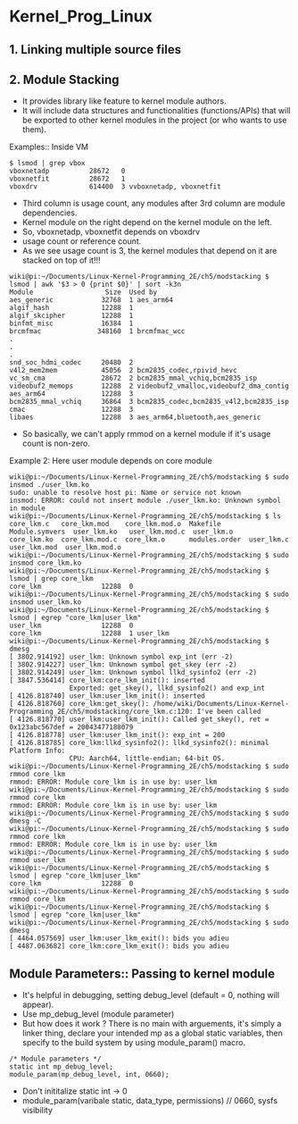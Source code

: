 # Kernel_Prog_Linux

## 1. Linking multiple source files


## 2. Module Stacking

- It provides library like feature to kernel module authors.
- It will include data structures and functionalities (functions/APIs) that will be exported to other kernel modules in the project (or who wants to use them).

Examples::
Inside VM
```
$ lsmod | grep vbox
vboxnetadp          28672   0
vboxnetfit          28672   1
vboxdrv             614400  3 vvboxnetadp, vboxnetfit
```
- Third column is usage count, any modules after 3rd column are module dependencies.
- Kernel module on the right depend on the kernel module on the left.
- So, vboxnetadp, vboxnetfit depends on vboxdrv
- usage count or reference count.
- As we see usage count is 3, the kernel modules that depend on it are stacked on top of it!!!
```
wiki@pi:~/Documents/Linux-Kernel-Programming_2E/ch5/modstacking $ lsmod | awk '$3 > 0 {print $0}' | sort -k3n
Module                  Size  Used by
aes_generic            32768  1 aes_arm64
algif_hash             12288  1
algif_skcipher         12288  1
binfmt_misc            16384  1
brcmfmac              348160  1 brcmfmac_wcc
.
.
.
snd_soc_hdmi_codec     20480  2
v4l2_mem2mem           45056  2 bcm2835_codec,rpivid_hevc
vc_sm_cma              28672  2 bcm2835_mmal_vchiq,bcm2835_isp
videobuf2_memops       12288  2 videobuf2_vmalloc,videobuf2_dma_contig
aes_arm64              12288  3
bcm2835_mmal_vchiq     36864  3 bcm2835_codec,bcm2835_v4l2,bcm2835_isp
cmac                   12288  3
libaes                 12288  3 aes_arm64,bluetooth,aes_generic
```

- So basically, we can't apply rmmod on a kernel module if it's usage count is non-zero.

Example 2: Here user module depends on core module
```
wiki@pi:~/Documents/Linux-Kernel-Programming_2E/ch5/modstacking $ sudo insmod ./user_lkm.ko 
sudo: unable to resolve host pi: Name or service not known
insmod: ERROR: could not insert module ./user_lkm.ko: Unknown symbol in module
wiki@pi:~/Documents/Linux-Kernel-Programming_2E/ch5/modstacking $ ls
core_lkm.c   core_lkm.mod    core_lkm.mod.o  Makefile       Module.symvers  user_lkm.ko   user_lkm.mod.c  user_lkm.o
core_lkm.ko  core_lkm.mod.c  core_lkm.o      modules.order  user_lkm.c      user_lkm.mod  user_lkm.mod.o
wiki@pi:~/Documents/Linux-Kernel-Programming_2E/ch5/modstacking $ sudo insmod core_lkm.ko 
wiki@pi:~/Documents/Linux-Kernel-Programming_2E/ch5/modstacking $ lsmod | grep core_lkm
core_lkm               12288  0
wiki@pi:~/Documents/Linux-Kernel-Programming_2E/ch5/modstacking $ sudo insmod user_lkm.ko
wiki@pi:~/Documents/Linux-Kernel-Programming_2E/ch5/modstacking $ lsmod | egrep "core_lkm|user_lkm"
user_lkm               12288  0
core_lkm               12288  1 user_lkm
wiki@pi:~/Documents/Linux-Kernel-Programming_2E/ch5/modstacking $ dmesg
[ 3802.914192] user_lkm: Unknown symbol exp_int (err -2)
[ 3802.914227] user_lkm: Unknown symbol get_skey (err -2)
[ 3802.914249] user_lkm: Unknown symbol llkd_sysinfo2 (err -2)
[ 3847.536414] core_lkm:core_lkm_init(): inserted
               Exported: get_skey(), llkd_sysinfo2() and exp_int
[ 4126.818740] user_lkm:user_lkm_init(): inserted
[ 4126.818760] core_lkm:get_skey(): /home/wiki/Documents/Linux-Kernel-Programming_2E/ch5/modstacking/core_lkm.c:120: I've been called
[ 4126.818770] user_lkm:user_lkm_init(): Called get_skey(), ret = 0x123abc567def = 20043477188079
[ 4126.818778] user_lkm:user_lkm_init(): exp_int = 200
[ 4126.818785] core_lkm:llkd_sysinfo2(): llkd_sysinfo2(): minimal Platform Info:
               CPU: Aarch64, little-endian; 64-bit OS.
wiki@pi:~/Documents/Linux-Kernel-Programming_2E/ch5/modstacking $ sudo rmmod core_lkm 
rmmod: ERROR: Module core_lkm is in use by: user_lkm
wiki@pi:~/Documents/Linux-Kernel-Programming_2E/ch5/modstacking $ sudo rmmod core_lkm 
rmmod: ERROR: Module core_lkm is in use by: user_lkm
wiki@pi:~/Documents/Linux-Kernel-Programming_2E/ch5/modstacking $ sudo dmesg -C
wiki@pi:~/Documents/Linux-Kernel-Programming_2E/ch5/modstacking $ sudo rmmod core_lkm 
rmmod: ERROR: Module core_lkm is in use by: user_lkm
wiki@pi:~/Documents/Linux-Kernel-Programming_2E/ch5/modstacking $ sudo rmmod user_lkm 
wiki@pi:~/Documents/Linux-Kernel-Programming_2E/ch5/modstacking $ lsmod | egrep "core_lkm|user_lkm"
core_lkm               12288  0
wiki@pi:~/Documents/Linux-Kernel-Programming_2E/ch5/modstacking $ sudo rmmod core_lkm 
wiki@pi:~/Documents/Linux-Kernel-Programming_2E/ch5/modstacking $ lsmod | egrep "core_lkm|user_lkm"
wiki@pi:~/Documents/Linux-Kernel-Programming_2E/ch5/modstacking $ sudo dmesg
[ 4464.057569] user_lkm:user_lkm_exit(): bids you adieu
[ 4487.063682] core_lkm:core_lkm_exit(): bids you adieu
```

## Module Parameters:: Passing to kernel module

- It's helpful in debugging, setting debug_level (default = 0, nothing will appear).
- Use mp_debug_level (module parameter)
- But how does it work ? There is no main with arguements, it's simply a linker thing, declare your intended mp as a global static variables, then specify to the build system by using module_param() macro.

```
/* Module parameters */
static int mp_debug_level;
module_param(mp_debug_level, int, 0660);
```
- Don't inititalize static int -> 0
- module_param(varibale static, data_type, permissions) // 0660, sysfs visibility
